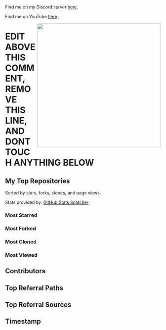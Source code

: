 # <Your Name>

Find me on my Discord server [here](<Your Discord Server Link>).

Find me on YouTube [here](<Your YouTube Channel Link>).

<img align="right" width="400" src="https://github-readme-stats.vercel.app/api?username=<Your GitHub Username>&show_icons=true&theme=aura&include_all_commits=true"/>

# EDIT ABOVE THIS COMMENT, REMOVE THIS LINE, AND DONT TOUCH ANYTHING BELOW

## My Top Repositories
Sorted by stars, forks, clones, and page views.

Stats provided by:
[GitHub Stats Snatcher](https://github.com/RocketGod-git/statsnatcher)

### Most Starred
<!-- STAR_LIST -->

### Most Forked
<!-- FORK_LIST -->

### Most Cloned
<!-- CLONE_LIST -->

### Most Viewed
<!-- PAGE_VIEW_LIST -->

## Contributors
<!-- CONTRIBUTOR_LIST -->

## Top Referral Paths
<!-- REFERRAL_PATH_LIST -->

## Top Referral Sources
<!-- REFERRAL_SOURCE_LIST -->

## Timestamp
<!-- TIMESTAMP -->